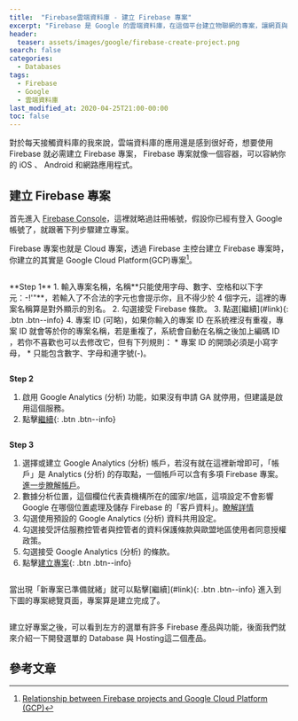 ```yaml
---
title:  "Firebase雲端資料庫 - 建立 Firebase 專案"
excerpt: "Firebase 是 Google 的雲端資料庫，在這個平台建立物聯網的專案，讓網頁與 IoT 設備能存取這個資料庫。"
header:
  teaser: assets/images/google/firebase-create-project.png
search: false
categories: 
  - Databases
tags:
  - Firebase
  - Google
  - 雲端資料庫
last_modified_at: 2020-04-25T21:00-00:00
toc: false
---
```

對於每天接觸資料庫的我來說，雲端資料庫的應用還是感到很好奇，想要使用 Firebase 就必需建立 Firebase 專案， Firebase 專案就像一個容器，可以容納你的 iOS 、 Android 和網路應用程式。

## 建立 Firebase 專案
首先進入 [Firebase Console](https://console.firebase.google.com/)，這裡就略過註冊帳號，假設你已經有登入 Google 帳號了，就跟著下列步驟建立專案。

Firebase 專案也就是 Cloud 專案，透過 Firebase 主控台建立 Firebase 專案時，你建立的其實是 Google Cloud Platform(GCP)專案[^gcp-project]。

[^gcp-project]: [Relationship between Firebase projects and Google Cloud Platform (GCP)](https://firebase.google.com/docs/projects/learn-more?authuser=0#firebase-cloud-relationship)

<figure class="align-center">
<img src="{{ site.url }}{{ site.baseurl }}/assets/images/google/firebase-create-project.png" alt="">
</figure> 
**Step 1**
1. 輸入專案名稱，名稱**只能使用字母、數字、空格和以下字元：-!'"**，若輸入了不合法的字元也會提示你，且不得少於 4 個字元，這裡的專案名稱算是對外顯示的別名。
2. 勾選接受 Firebase 條款。
3. 點選[繼續](#link){: .btn .btn--info}
4. 專案 ID (可略)，如果你輸入的專案 ID 在系統裡沒有重複，專案 ID 就會等於你的專案名稱，若是重複了，系統會自動在名稱之後加上編碼 ID ，若你不喜歡也可以去修改它，但有下列規則：
    * 專案 ID 的開頭必須是小寫字母，
    * 只能包含數字、字母和連字號(-)。
<figure class="align-center">
<a href="/assets/images/google/firebase-create-project-name-step1.png"><img src="{{ site.url }}{{ site.baseurl }}/assets/images/google/firebase-create-project-name-step1.png" alt=""></a>
</figure> 

**Step 2**
1. 啟用 Google Analytics (分析) 功能，如果沒有申請 GA 就停用，但建議是啟用這個服務。
2. 點擊[繼續](#link){: .btn .btn--info}
<figure class="align-center">
<a href="/assets/images/google/firebase-create-project-ga-step2.png"><img src="{{ site.url }}{{ site.baseurl }}/assets/images/google/firebase-create-project-ga-step2.png" alt=""></a>
</figure> 

**Step 3**
1. 選擇或建立 Google Analytics (分析) 帳戶，若沒有就在這裡新增即可，「帳戶」是 Analytics (分析) 的存取點，一個帳戶可以含有多項 Firebase 專案。[進一步瞭解帳戶](https://support.google.com/analytics/answer/1009618?ref_topic=3544906&authuser=0)。
2. 數據分析位置，這個欄位代表貴機構所在的國家/地區，這項設定不會影響 Google 在哪個位置處理及儲存 Firebase 的「客戶資料」。[瞭解詳情](https://firebase.google.com/support/guides/locations)
3. 勾選使用預設的 Google Analytics (分析) 資料共用設定。
4. 勾選接受評估服務控管者與控管者的資料保護條款與歐盟地區使用者同意授權政策。
5. 勾選接受 Google Analytics (分析) 的條款。
6. 點擊[建立專案](#link){: .btn .btn--info}
<figure class="align-center">
<a href="/assets/images/google/firebase-create-project-ga-step3.png"><img src="{{ site.url }}{{ site.baseurl }}/assets/images/google/firebase-create-project-ga-step3.png" alt=""></a>
</figure> 
當出現「新專案已準備就緒」就可以點擊[繼續](#link){: .btn .btn--info} 進入到下圖的專案總覽頁面，專案算是建立完成了。
<figure class="align-center">
<a href="/assets/images/google/firebase-project-overview.png"><img src="{{ site.url }}{{ site.baseurl }}/assets/images/google/firebase-project-overview.png" alt=""></a>
</figure>

建立好專案之後，可以看到左方的選單有許多 Firebase 產品與功能，後面我們就來介紹一下開發選單的 Database 與 Hosting這二個產品。

## 參考文章